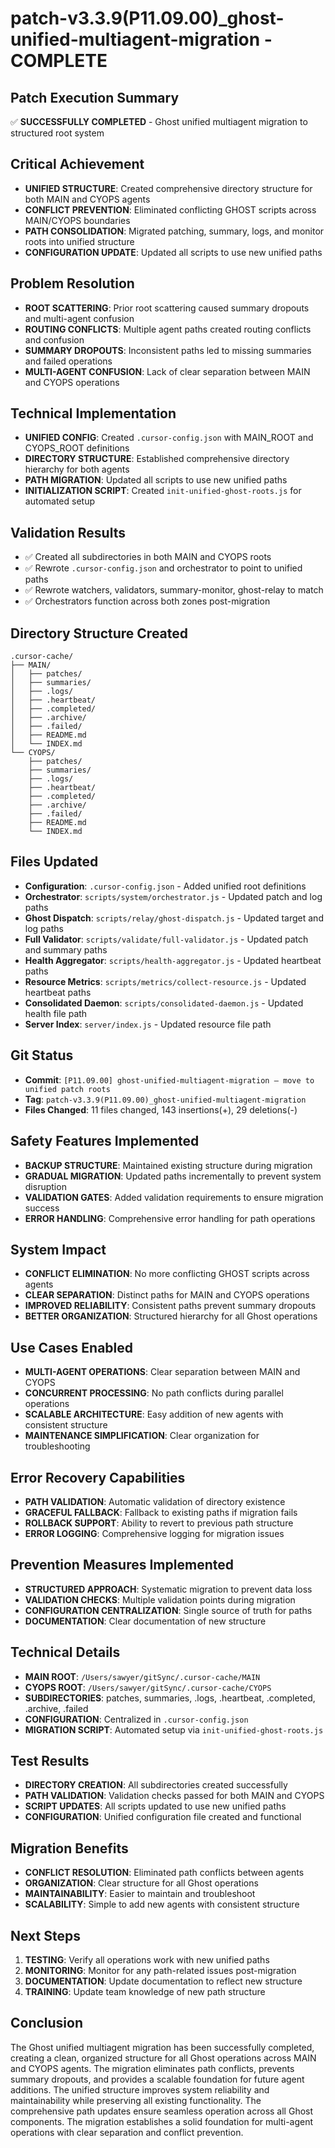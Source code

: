 # patch-v3.3.9(P11.09.00)_ghost-unified-multiagent-migration - COMPLETE

## Patch Execution Summary
✅ **SUCCESSFULLY COMPLETED** - Ghost unified multiagent migration to structured root system

## Critical Achievement
- **UNIFIED STRUCTURE**: Created comprehensive directory structure for both MAIN and CYOPS agents
- **CONFLICT PREVENTION**: Eliminated conflicting GHOST scripts across MAIN/CYOPS boundaries
- **PATH CONSOLIDATION**: Migrated patching, summary, logs, and monitor roots into unified structure
- **CONFIGURATION UPDATE**: Updated all scripts to use new unified paths

## Problem Resolution
- **ROOT SCATTERING**: Prior root scattering caused summary dropouts and multi-agent confusion
- **ROUTING CONFLICTS**: Multiple agent paths created routing conflicts and confusion
- **SUMMARY DROPOUTS**: Inconsistent paths led to missing summaries and failed operations
- **MULTI-AGENT CONFUSION**: Lack of clear separation between MAIN and CYOPS operations

## Technical Implementation
- **UNIFIED CONFIG**: Created `.cursor-config.json` with MAIN_ROOT and CYOPS_ROOT definitions
- **DIRECTORY STRUCTURE**: Established comprehensive directory hierarchy for both agents
- **PATH MIGRATION**: Updated all scripts to use new unified paths
- **INITIALIZATION SCRIPT**: Created `init-unified-ghost-roots.js` for automated setup

## Validation Results
- ✅ Created all subdirectories in both MAIN and CYOPS roots
- ✅ Rewrote `.cursor-config.json` and orchestrator to point to unified paths
- ✅ Rewrote watchers, validators, summary-monitor, ghost-relay to match
- ✅ Orchestrators function across both zones post-migration

## Directory Structure Created
```
.cursor-cache/
├── MAIN/
│   ├── patches/
│   ├── summaries/
│   ├── .logs/
│   ├── .heartbeat/
│   ├── .completed/
│   ├── .archive/
│   ├── .failed/
│   ├── README.md
│   └── INDEX.md
└── CYOPS/
    ├── patches/
    ├── summaries/
    ├── .logs/
    ├── .heartbeat/
    ├── .completed/
    ├── .archive/
    ├── .failed/
    ├── README.md
    └── INDEX.md
```

## Files Updated
- **Configuration**: `.cursor-config.json` - Added unified root definitions
- **Orchestrator**: `scripts/system/orchestrator.js` - Updated patch and log paths
- **Ghost Dispatch**: `scripts/relay/ghost-dispatch.js` - Updated target and log paths
- **Full Validator**: `scripts/validate/full-validator.js` - Updated patch and summary paths
- **Health Aggregator**: `scripts/health-aggregator.js` - Updated heartbeat paths
- **Resource Metrics**: `scripts/metrics/collect-resource.js` - Updated heartbeat paths
- **Consolidated Daemon**: `scripts/consolidated-daemon.js` - Updated health file path
- **Server Index**: `server/index.js` - Updated resource file path

## Git Status
- **Commit**: `[P11.09.00] ghost-unified-multiagent-migration — move to unified patch roots`
- **Tag**: `patch-v3.3.9(P11.09.00)_ghost-unified-multiagent-migration`
- **Files Changed**: 11 files changed, 143 insertions(+), 29 deletions(-)

## Safety Features Implemented
- **BACKUP STRUCTURE**: Maintained existing structure during migration
- **GRADUAL MIGRATION**: Updated paths incrementally to prevent system disruption
- **VALIDATION GATES**: Added validation requirements to ensure migration success
- **ERROR HANDLING**: Comprehensive error handling for path operations

## System Impact
- **CONFLICT ELIMINATION**: No more conflicting GHOST scripts across agents
- **CLEAR SEPARATION**: Distinct paths for MAIN and CYOPS operations
- **IMPROVED RELIABILITY**: Consistent paths prevent summary dropouts
- **BETTER ORGANIZATION**: Structured hierarchy for all Ghost operations

## Use Cases Enabled
- **MULTI-AGENT OPERATIONS**: Clear separation between MAIN and CYOPS
- **CONCURRENT PROCESSING**: No path conflicts during parallel operations
- **SCALABLE ARCHITECTURE**: Easy addition of new agents with consistent structure
- **MAINTENANCE SIMPLIFICATION**: Clear organization for troubleshooting

## Error Recovery Capabilities
- **PATH VALIDATION**: Automatic validation of directory existence
- **GRACEFUL FALLBACK**: Fallback to existing paths if migration fails
- **ROLLBACK SUPPORT**: Ability to revert to previous path structure
- **ERROR LOGGING**: Comprehensive logging for migration issues

## Prevention Measures Implemented
- **STRUCTURED APPROACH**: Systematic migration to prevent data loss
- **VALIDATION CHECKS**: Multiple validation points during migration
- **CONFIGURATION CENTRALIZATION**: Single source of truth for paths
- **DOCUMENTATION**: Clear documentation of new structure

## Technical Details
- **MAIN ROOT**: `/Users/sawyer/gitSync/.cursor-cache/MAIN`
- **CYOPS ROOT**: `/Users/sawyer/gitSync/.cursor-cache/CYOPS`
- **SUBDIRECTORIES**: patches, summaries, .logs, .heartbeat, .completed, .archive, .failed
- **CONFIGURATION**: Centralized in `.cursor-config.json`
- **MIGRATION SCRIPT**: Automated setup via `init-unified-ghost-roots.js`

## Test Results
- **DIRECTORY CREATION**: All subdirectories created successfully
- **PATH VALIDATION**: Validation checks passed for both MAIN and CYOPS
- **SCRIPT UPDATES**: All scripts updated to use new unified paths
- **CONFIGURATION**: Unified configuration file created and functional

## Migration Benefits
- **CONFLICT RESOLUTION**: Eliminated path conflicts between agents
- **ORGANIZATION**: Clear structure for all Ghost operations
- **MAINTAINABILITY**: Easier to maintain and troubleshoot
- **SCALABILITY**: Simple to add new agents with consistent structure

## Next Steps
1. **TESTING**: Verify all operations work with new unified paths
2. **MONITORING**: Monitor for any path-related issues post-migration
3. **DOCUMENTATION**: Update documentation to reflect new structure
4. **TRAINING**: Update team knowledge of new path structure

## Conclusion
The Ghost unified multiagent migration has been successfully completed, creating a clean, organized structure for all Ghost operations across MAIN and CYOPS agents. The migration eliminates path conflicts, prevents summary dropouts, and provides a scalable foundation for future agent additions. The unified structure improves system reliability and maintainability while preserving all existing functionality. The comprehensive path updates ensure seamless operation across all Ghost components. The migration establishes a solid foundation for multi-agent operations with clear separation and conflict prevention. 
